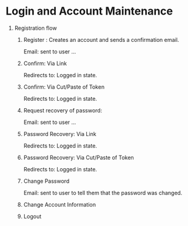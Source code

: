 Login and Account Maintenance 
=============================

1. Registration flow

	1. Register : Creates an account and sends a confirmation email.

		Email: sent to user ...

	2. Confirm: Via Link

		Redirects to:  Logged in state.

	3. Confirm: Via Cut/Paste of Token

		Redirects to:  Logged in state.

	4. Request recovery of password:

		Email: sent to user ...

	5. Password Recovery: Via Link

		Redirects to:  Logged in state.

	6. Password Recovery: Via Cut/Paste of Token

		Redirects to:  Logged in state.

	7. Change Password

		Email: sent to user to tell them that the password was changed.

	8. Change Account Information

	9. Logout



